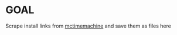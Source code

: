 # GOAL
Scrape install links from [mctimemachine](https://mctimemachine.com/) and save them as files here